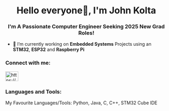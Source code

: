 <h1 align="center">Hello everyone👋, I'm John Kolta</h1>
<h3 align="center"> I'm A Passionate Computer Engineer Seeking 2025 New Grad Roles!</h3>

- 🔭 I’m currently working on **Embedded Systems** Projects using an **STM32**, **ESP32** and **Raspberry Pi**

<h3 align="left">Connect with me:</h3>
<p align="left">
<a href="https://www.linkedin.com/in/pranavkalsi/" target="blank"><img align="center" src="https://raw.githubusercontent.com/rahuldkjain/github-profile-readme-generator/master/src/images/icons/Social/linked-in-alt.svg" alt="https://www.linkedin.com/in/john-kolta/" height="30" width="40" /></a>

<h3 align="left">Languages and Tools:</h3>
<p align="left"> My Favourite Languages/Tools: Python, Java, C, C++, STM32 Cube IDE </p>
